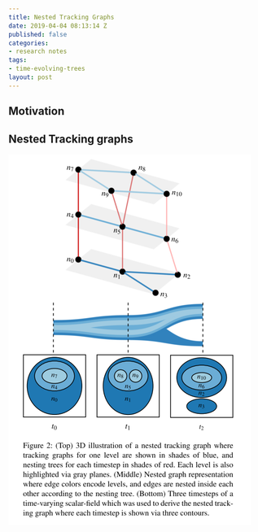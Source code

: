 ```yaml
---
title: Nested Tracking Graphs
date: 2019-04-04 08:13:14 Z
published: false
categories:
- research notes
tags:
- time-evolving-trees
layout: post
---
```


## Motivation


## Nested Tracking graphs

![nested tracking graphs](images/2019-04-04-nested-tracking-graphs-3a063e84.png)
